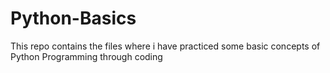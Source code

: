 # Python-Basics
This repo contains the files where i have practiced some basic concepts of Python Programming through coding
